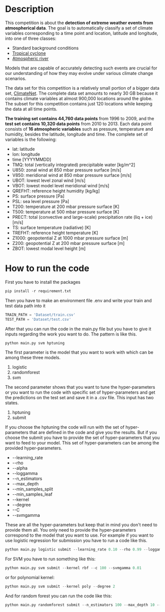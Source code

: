 # Description
This competition is about the **detection of extreme weather events from atmospherical data**. The goal is to automatically classify a set of climate variables corresponding to a time point and location, latitude and longitude, into one of three classes:

* Standard background conditions
* [Tropical cyclone](https://en.wikipedia.org/wiki/Tropical_cyclone)
* [Atmospheric river](https://en.wikipedia.org/wiki/Atmospheric_river)

Models that are capable of accurately detecting such events are crucial for our understanding of how they may evolve under various climate change scenarios.

The data set for this competition is a relatively small portion of a bigger data set, [ClimateNet](https://portal.nersc.gov/project/ClimateNet/). The complete data set amounts to nearly 30 GB because it contains climate variables at almost 900,000 locations around the globe. The subset for this competition contains just 120 locations while keeping the data at all time points.

**The training set contains 44,760 data points** from 1996 to 2009, and the **test set contains 10,320 data points** from 2010 to 2013. Each data point consists of **16 atmospheric variables** such as pressure, temperature and humidity, besides the latitude, longitude and time. The complete set of variables is the following:

* lat: latitude
* lon: longitude
* time [YYYYMMDD]
* TMQ: total (vertically integrated) precipitable water [kg/m^2]
* U850: zonal wind at 850 mbar pressure surface [m/s]
* V850: meridional wind at 850 mbar pressure surface [m/s]
* UBOT: lowest level zonal wind [m/s]
* VBOT: lowest model level meridional wind [m/s]
* QREFHT: reference height humidity [kg/kg]
* PS: surface pressure [Pa]
* PSL: sea level pressure [Pa]
* T200: temperature at 200 mbar pressure surface [K]
* T500: temperature at 500 mbar pressure surface [K]
* PRECT: total (convective and large-scale) precipitation rate (liq + ice) [m/s]
* TS: surface temperature (radiative) [K]
* TREFHT: reference height temperature [K]
* Z1000: geopotential Z at 1000 mbar pressure surface [m]
* Z200: geopotential Z at 200 mbar pressure surface [m]
* ZBOT: lowest modal level height [m]


# How to run the code
First you have to install the packages
```python
pip install -r requirement.txt
```

Then you have to make an environment file .env and write your train and test data path into it

```python
TRAIN_PATH = 'Dataset/train.csv'
TEST_PATH = 'Dataset/test.csv'
```
After that you can run the code in the main.py file but you have to give it inputs regarding the work you want to do. The pattern is like this.
```python
python main.py svm hptuning
```
The first parameter is the model that you want to work with which can be among these three models.

1. logistic
2. randomforest
3. svm

The second parameter shows that you want to tune the hyper-parameters or you want to run the code with specific set of hyper-parameters and get the predictions on the test set and save it in a .csv file. This input has two states.

1. hptuning
2. submit   

If you choose the hptuning the code will run with the set of hyper-parameters that are defined in the code and give you the results. But if you choose the submit you have to provide the set of hyper-parameters that you want to feed to your model. This set of hyper-parameters can be among the provided hyper-parameters.

* --learning_rate
* --rho
* --alpha
* --loggamma
* --n_estimators
* --max_depth
* --min_samples_split
* --min_samples_leaf
* --kernel
* --degree
* --C
* --svmgamma

These are all the hyper-parameters but keep that in mind you don't need to provide them all. You only need to provide the hyper-parameters correspond to the model that you want to use. For example if you want to use logistic regression for submission you have to run a code like this.
```python
python main.py logistic submit --learning_rate 0.10 --rho 0.99 --loggamma 0.98 --alpha 0.00001 
```
For SVM you have to run something like this:
```python
python main.py svm submit --kernel rbf --c 100 --svmgamma 0.01
```
or for polynomial kernel:
```python
python main.py svm submit --kernel poly --degree 2
```
And for random forest you can run the code like this:
```python
python main.py randomforest submit --n_estimators 100 --max_depth 10 --min_samples_split 20 --min_samples_leaf 5
```
